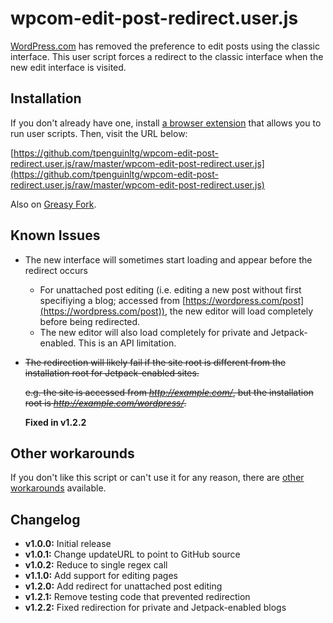 # wpcom-edit-post-redirect.user.js
[WordPress.com](https://wordpress.com/) has removed the preference to edit posts using the classic interface. This user script forces a redirect to the classic interface when the new edit interface is visited.

## Installation
If you don't already have one, install [a browser extension](https://greasyfork.org/en/help/installing-user-scripts) that allows you to run user scripts. Then, visit the URL below:

[https://github.com/tpenguinltg/wpcom-edit-post-redirect.user.js/raw/master/wpcom-edit-post-redirect.user.js](https://github.com/tpenguinltg/wpcom-edit-post-redirect.user.js/raw/master/wpcom-edit-post-redirect.user.js)

Also on [Greasy Fork](https://greasyfork.org/en/scripts/8581-wordpress-com-edit-post-redirects).

## Known Issues
*   The new interface will sometimes start loading and appear before the redirect occurs

    *   For unattached post editing (i.e. editing a new post without first specifiying a blog; accessed from [https://wordpress.com/post](https://wordpress.com/post)), the new editor will load completely before being redirected.
    *   The new editor will also load completely for private and Jetpack-enabled. This is an API limitation.
        
*   <del>The redirection will likely fail if the site root is different from the installation root for Jetpack-enabled sites.</del>

    <del>e.g. the site is accessed from <i>http://example.com/</i>, but the installation root is <i>http://example.com/wordpress/</i>.</del>

    **Fixed in v1.2.2**

## Other workarounds
If you don't like this script or can't use it for any reason, there are [other workarounds](http://git.io/wpcom-restore-classic-ed) available.


## Changelog
* **v1.0.0:** Initial release
* **v1.0.1:** Change updateURL to point to GitHub source
* **v1.0.2:** Reduce to single regex call
* **v1.1.0:** Add support for editing pages
* **v1.2.0:** Add redirect for unattached post editing
* **v1.2.1:** Remove testing code that prevented redirection
* **v1.2.2:** Fixed redirection for private and Jetpack-enabled blogs
